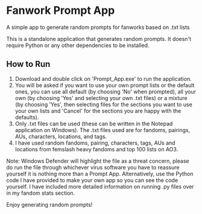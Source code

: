 # Fanwork Prompt App
A simple app to generate random prompts for fanworks based on .txt lists

This is a standalone application that generates random prompts. It doesn't require Python or any other dependencies to be installed. 

## How to Run

1. Download and double click on 'Prompt_App.exe' to run the application.
2. You will be asked if you want to use your own prompt lists or the default ones, you can use all default (by choosing 'No' when prompted), all your own (by choosing 'Yes' and selecting your own .txt files) or a mixture (by choosing 'Yes', then selecting files for the sections you want to use your own lists and 'Cancel' for the sections you are happy with the defaults).
3. Only .txt files can be used (these can be written in the Notepad application on Windows). The .txt files used are for fandoms, pairings, AUs, characters, locations, and tags.
4. I have used random fandoms, pairing, characters, tags, AUs and locations from femslash heavy fandoms and top 100 lists on AO3. 

Note: Windows Defender will highlight the file as a threat concern, please do run the file through whichever virus software you have to reassure yourself it is nothing more than a Prompt App. Alternatively, use the Python code I have provided to make your own app so you can see the code yourself. I have included more detailed information on running .py files over in my fandom stats section.

Enjoy generating random prompts!
